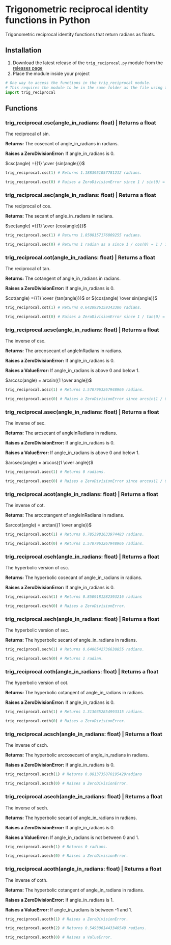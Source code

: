 # Trigonometric reciprocal identity functions in Python

Trigonometric reciprocal identity functions that return radians as floats.

## Installation

1. Download the latest release of the ```trig_reciprocal.py``` module from the [releases page](https://github.com/Synthird/trigonometric-reciprocal-identities/releases/latest)
2. Place the module inside your project

```Python
# One way to access the functions in the trig_reciprocal module.
# This requires the module to be in the same folder as the file using this code.
import trig_reciprocal
```

## Functions

### trig_reciprocal.csc(angle_in_radians: float) | Returns a float

The reciprocal of sin.

**Returns:** The cosecant of angle_in_radians in radians.

**Raises a ZeroDivisionError:** If angle_in_radians is 0.

$csc(angle) ={{1} \over {sin(angle)}}$

```Python
trig_reciprocal.csc(1) # Returns 1.1883951057781212 radians.
```

```Python
trig_reciprocal.csc(0) # Raises a ZeroDivisionError since 1 / sin(0) = 1 / 0, which is undefined.
```

### trig_reciprocal.sec(angle_in_radians: float) | Returns a float

The reciprocal of cos.

**Returns:** The secant of angle_in_radians in radians.

$sec(angle) ={{1} \over {cos(angle)}}$

```Python
trig_reciprocal.sec(1) # Returns 1.8508157176809255 radians.
```

```Python
trig_reciprocal.sec(0) # Returns 1 radian as a since 1 / cos(0) = 1 / 1, which is 1.
```

### trig_reciprocal.cot(angle_in_radians: float) | Returns a float

The reciprocal of tan.

**Returns:** The cotangent of angle_in_radians in radians.

**Raises a ZeroDivisionError:** If angle_in_radians is 0.

$cot(angle) ={{1} \over {tan(angle)}}$ or ${cos(angle) \over sin(angle)}$

```Python
trig_reciprocal.cot(1) # Returns 0.6420926159343306 radians.
```

```Python
trig_reciprocal.cot(0) # Raises a ZeroDivisionError since 1 / tan(0) = 1 / 0, which is undefined.
```

### trig_reciprocal.acsc(angle_in_radians: float) | Returns a float

The inverse of csc.

**Returns:** The arccosecant of angleInRadians in radians.

**Raises a ZeroDivisionError:** If angle_in_radians is 0.

**Raises a ValueError:** If angle_in_radians is above 0 and below 1.

$arccsc(angle) = arcsin({1 \over angle})$

```Python
trig_reciprocal.acsc(1) # Returns 1.5707963267948966 radians.
```

```Python
trig_reciprocal.acsc(0) # Raises a ZeroDivisionError since arcsin(1 / 0) is undefined.
```

### trig_reciprocal.asec(angle_in_radians: float) | Returns a float

The inverse of sec.

**Returns:** The arcsecant of angleInRadians in radians.

**Raises a ZeroDivisionError:** If angle_in_radians is 0.

**Raises a ValueError:** If angle_in_radians is above 0 and below 1.

$arcsec(angle) = arccos({1 \over angle})$

```Python
trig_reciprocal.asec(1) # Returns 0 radians.
```

```Python
trig_reciprocal.asec(0) # Raises a ZeroDivisionError since arccos(1 / 0) is undefined.
```

### trig_reciprocal.acot(angle_in_radians: float) | Returns a float

The inverse of cot.

**Returns:** The arccotangent of angleInRadians in radians.

$arccot(angle) = arctan({1 \over angle})$

```Python
trig_reciprocal.acot(1) # Returns 0.7853981633974483 radians.
```

```Python
trig_reciprocal.acot(0) # Returns 1.5707963267948966 radians.
```

### trig_reciprocal.csch(angle_in_radians: float) | Returns a float

The hyperbolic version of csc.

**Returns:** The hyperbolic cosecant of angle_in_radians in radians.

**Raises a ZeroDivisionError:** If angle_in_radians is 0.

```Python
trig_reciprocal.csch(1) # Returns 0.8509181282393216 radians
```

```Python
trig_reciprocal.csch(0) # Raises a ZeroDivisionError.
```

### trig_reciprocal.sech(angle_in_radians: float) | Returns a float

The hyperbolic version of sec.

**Returns:** The hyperbolic secant of angle_in_radians in radians.

```Python
trig_reciprocal.sech(1) # Returns 0.6480542736638855 radians.
```

```Python
trig_reciprocal.sech(0) # Returns 1 radian.
```

### trig_reciprocal.coth(angle_in_radians: float) | Returns a float

The hyperbolic version of cot.

**Returns:** The hyperbolic cotangent of angle_in_radians in radians.

**Raises a ZeroDivisionError:** If angle_in_radians is 0.

```Python
trig_reciprocal.coth(1) # Returns 1.3130352854993315 radians.
```

```Python
trig_reciprocal.coth(0) # Raises a ZeroDivisionError.
```

### trig_reciprocal.acsch(angle_in_radians: float) | Returns a float

The inverse of csch.

**Returns:** The hyperbolic arccosecant of angle_in_radians in radians.

**Raises a ZeroDivisionError:** If angle_in_radians is 0.

```Python
trig_reciprocal.acsch(1) # Returns 0.8813735870195429radians
```

```Python
trig_reciprocal.acsch(0) # Raises a ZeroDivisionError.
```

### trig_reciprocal.asech(angle_in_radians: float) | Returns a float

The inverse of sech.

**Returns:** The hyperbolic secant of angle_in_radians in radians.

**Raises a ZeroDivisionError:** If angle_in_radians is 0.

**Raises a ValueError:** If angle_in_radians is not between 0 and 1.

```Python
trig_reciprocal.asech(1) # Returns 0 radians.
```

```Python
trig_reciprocal.asech(0) # Raises a ZeroDivisionError.
```

### trig_reciprocal.acoth(angle_in_radians: float) | Returns a float

The inverse of coth.

**Returns:** The hyperbolic cotangent of angle_in_radians in radians.

**Raises a ZeroDivisionError:** If angle_in_radians is 1.

**Raises a ValueError:** If angle_in_radians is between -1 and 1.

```Python
trig_reciprocal.acoth(1) # Raises a ZeroDivisionError.
```

```Python
trig_reciprocal.acoth(2) # Returns 0.5493061443340549 radians.
```

```Python
trig_reciprocal.acoth(0) # Raises a ValueError.
```
